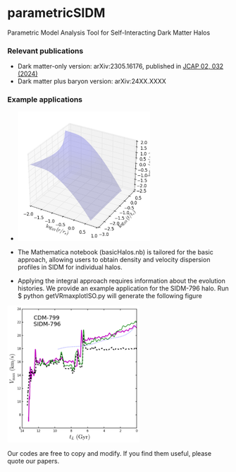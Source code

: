 # parametricSIDM
Parametric Model Analysis Tool for Self-Interacting Dark Matter Halos

### Relevant publications 

- Dark matter-only version: arXiv:2305.16176, published in [JCAP 02, 032 (2024)](http://dx.doi.org/10.1088/1475-7516/2024/02/032)
- Dark matter plus baryon version: arXiv:24XX.XXXX

### Example applications

- <img src="https://github.com/DanengYang/parametricSIDM/blob/main/figs/demo.png" alt="Illustrate the parametric SIDM density profile" width="300"/>


- The Mathematica notebook (basicHalos.nb) is tailored for the basic approach, allowing users to obtain density and velocity dispersion profiles in SIDM for individual halos.

- Applying the integral approach requires information about the evolution histories. We provide an example application for the SIDM-796 halo. 
Run 
$ python getVRmaxplotISO.py
will generate the following figure

<img src="https://github.com/DanengYang/parametricSIDM/blob/main/figs/fig_tL_vmax_case_cdm_799_796_C4_1000bins.png" alt="The Vmax evolution of a deeply core collapsing SIDM subhalo from the parametric model with the integral approach (solid-green), basic approach (dotted-blue), and the SIDM simulation (solid-magenta), as well as the CDM counterpart (dashed-black).
" width="300"/>


Our codes are free to copy and modify. If you find them useful, please quote our papers. 

